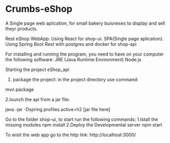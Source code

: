 # Crumbs-eShop
A Single page web aplication, for small bakery buisneses to display and sell theyr products.

Rest eShop WebApp:
Using React for shop-ui. SPA(Single page aplication).
Using Spring Boot Rest with postgres and docker for shop-api 

For installing and running the program, you need to have on your computer the following software:
JRE (Java Runtime Environment)
Node.js

Starting the project
eShop_api
1. package the project:
in the project directory use command:

mvn package

2.lounch the api from a jar file:

java -jar -Dspring.profiles.active=h2 [jar file here]

Go to the folder shop-ui, to start run the following commands:
1.Istall the missing modules
npm install
2.Deploy the Developmental server
npm start

To wisit the web app go to the http link:
http://localhost:3000/
